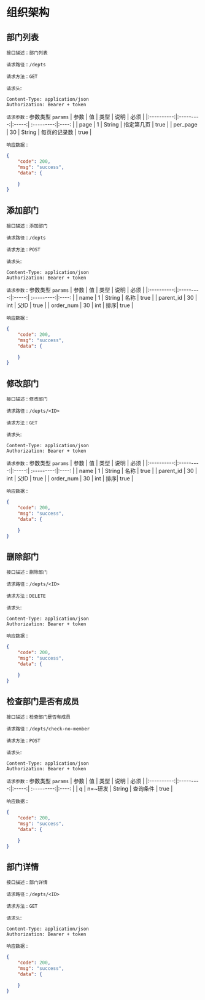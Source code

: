 # 组织架构

## 部门列表

`接口描述` : `部门列表`

`请求路径` :  `/depts`

`请求方法` :  `GET`

`请求头`: 
```
Content-Type: application/json
Authorization: Bearer + token 
```

`请求参数` : 参数类型 `params`
| 参数        | 值           | 类型  | 说明 | 必须 | 
|:----------:|:---------:|:-----:|  :---------:|:----: |
| page   | 1      | String | 指定第几页 |  true |
| per_page   | 30      | String | 每页的记录数 |  true |


`响应数据` : 
```json
{
    "code": 200,
    "msg": "success",
    "data": {

    }
}
```
## 添加部门

`接口描述` : `添加部门`

`请求路径` :  `/depts`

`请求方法` :  `POST`

`请求头`: 
```
Content-Type: application/json
Authorization: Bearer + token 
```

`请求参数` : 参数类型 `params`
| 参数        | 值           | 类型  | 说明 | 必须 | 
|:----------:|:---------:|:-----:|  :---------:|:----: |
| name   | 1      | String | 名称 |  true |
| parent_id   | 30      | int | 父ID |  true |
| order_num   | 30      | int | 排序|  true |


`响应数据` : 
```json
{
    "code": 200,
    "msg": "success",
    "data": {

    }
}
```
## 修改部门

`接口描述` : `修改部门`

`请求路径` :  `/depts/<ID>`

`请求方法` :  `GET`

`请求头`: 
```
Content-Type: application/json
Authorization: Bearer + token 
```

`请求参数` : 参数类型 `params`
| 参数        | 值           | 类型  | 说明 | 必须 | 
|:----------:|:---------:|:-----:|  :---------:|:----: |
| name   | 1      | String | 名称 |  true |
| parent_id   | 30      | int | 父ID |  true |
| order_num   | 30      | int | 排序|  true |


`响应数据` : 
```json
{
    "code": 200,
    "msg": "success",
    "data": {

    }
}
```
## 删除部门

`接口描述` : `删除部门`

`请求路径` :  `/depts/<ID>`

`请求方法` :  `DELETE`

`请求头`: 
```
Content-Type: application/json
Authorization: Bearer + token 
```

`响应数据` : 
```json
{
    "code": 200,
    "msg": "success",
    "data": {

    }
}
```

## 检查部门是否有成员

`接口描述` : `检查部门是否有成员`

`请求路径` :  `/depts/check-no-member`

`请求方法` :  `POST`

`请求头`: 
```
Content-Type: application/json
Authorization: Bearer + token 
```

`请求参数` : 参数类型 `params`
| 参数        | 值           | 类型  | 说明 | 必须 | 
|:----------:|:---------:|:-----:|  :---------:|:----: |
| q   | n=~研发     | String | 查询条件 |  true |


`响应数据` : 
```json
{
    "code": 200,
    "msg": "success",
    "data": {

    }
}
```
## 部门详情


`接口描述` : `部门详情`

`请求路径` :  `/depts/<ID>`

`请求方法` :  `GET`

`请求头`: 
```
Content-Type: application/json
Authorization: Bearer + token 
```

`响应数据` : 
```json
{
    "code": 200,
    "msg": "success",
    "data": {

    }
}
```